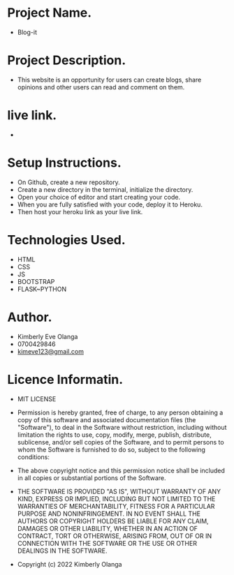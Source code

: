 # Project Name.
- Blog-it

# Project Description.
- This website is an opportunity for users can create blogs, share opinions and other users can read and comment on them.

# live link.
-

# Setup Instructions.
- On Github, create a new repository.
- Create a new directory in the terminal, initialize the directory.
- Open your choice of editor and start creating your code.
- When you are fully satisfied with your code, deploy it to Heroku.
- Then host your heroku link as your live link.

# Technologies Used.
- HTML
- CSS
- JS
- BOOTSTRAP
- FLASK~PYTHON

# Author.
- Kimberly Eve Olanga
- 0700429846
- kimeve123@gmail.com

# Licence Informatin.
- MIT LICENSE

- Permission is hereby granted, free of charge, to any person obtaining a copy of this software and associated documentation files (the "Software"), to deal in the Software without restriction, including without limitation the rights to use, copy, modify, merge, publish, distribute, sublicense, and/or sell copies of the Software, and to permit persons to whom the Software is furnished to do so, subject to the following conditions:

- The above copyright notice and this permission notice shall be included in all copies or substantial portions of the Software.

- THE SOFTWARE IS PROVIDED "AS IS", WITHOUT WARRANTY OF ANY KIND, EXPRESS OR IMPLIED, INCLUDING BUT NOT LIMITED TO THE WARRANTIES OF MERCHANTABILITY, FITNESS FOR A PARTICULAR PURPOSE AND NONINFRINGEMENT. IN NO EVENT SHALL THE AUTHORS OR COPYRIGHT HOLDERS BE LIABLE FOR ANY CLAIM, DAMAGES OR OTHER LIABILITY, WHETHER IN AN ACTION OF CONTRACT, TORT OR OTHERWISE, ARISING FROM, OUT OF OR IN CONNECTION WITH THE SOFTWARE OR THE USE OR OTHER DEALINGS IN THE SOFTWARE.

- Copyright (c) 2022 Kimberly Olanga
